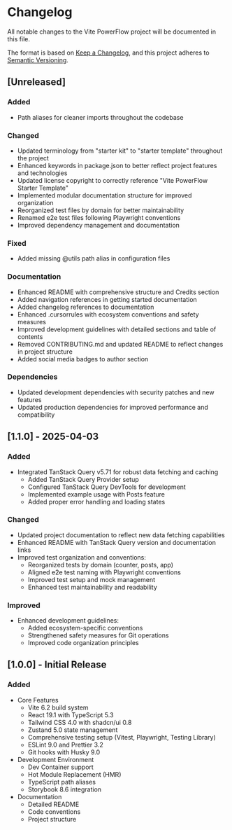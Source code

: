 # Changelog

All notable changes to the Vite PowerFlow project will be documented in this file.

The format is based on [Keep a Changelog](https://keepachangelog.com/en/1.1.0/),
and this project adheres to [Semantic Versioning](https://semver.org/spec/v2.0.0.html).

## [Unreleased]

### Added

- Path aliases for cleaner imports throughout the codebase

### Changed

- Updated terminology from "starter kit" to "starter template" throughout the project
- Enhanced keywords in package.json to better reflect project features and technologies
- Updated license copyright to correctly reference "Vite PowerFlow Starter Template"
- Implemented modular documentation structure for improved organization
- Reorganized test files by domain for better maintainability
- Renamed e2e test files following Playwright conventions
- Improved dependency management and documentation

### Fixed

- Added missing @utils path alias in configuration files

### Documentation

- Enhanced README with comprehensive structure and Credits section
- Added navigation references in getting started documentation
- Added changelog references to documentation
- Enhanced .cursorrules with ecosystem conventions and safety measures
- Improved development guidelines with detailed sections and table of contents
- Removed CONTRIBUTING.md and updated README to reflect changes in project structure
- Added social media badges to author section

### Dependencies

- Updated development dependencies with security patches and new features
- Updated production dependencies for improved performance and compatibility

## [1.1.0] - 2025-04-03

### Added

- Integrated TanStack Query v5.71 for robust data fetching and caching
  - Added TanStack Query Provider setup
  - Configured TanStack Query DevTools for development
  - Implemented example usage with Posts feature
  - Added proper error handling and loading states

### Changed

- Updated project documentation to reflect new data fetching capabilities
- Enhanced README with TanStack Query version and documentation links
- Improved test organization and conventions:
  - Reorganized tests by domain (counter, posts, app)
  - Aligned e2e test naming with Playwright conventions
  - Improved test setup and mock management
  - Enhanced test maintainability and readability

### Improved

- Enhanced development guidelines:
  - Added ecosystem-specific conventions
  - Strengthened safety measures for Git operations
  - Improved code organization principles

## [1.0.0] - Initial Release

### Added

- Core Features
  - Vite 6.2 build system
  - React 19.1 with TypeScript 5.3
  - Tailwind CSS 4.0 with shadcn/ui 0.8
  - Zustand 5.0 state management
  - Comprehensive testing setup (Vitest, Playwright, Testing Library)
  - ESLint 9.0 and Prettier 3.2
  - Git hooks with Husky 9.0
- Development Environment
  - Dev Container support
  - Hot Module Replacement (HMR)
  - TypeScript path aliases
  - Storybook 8.6 integration
- Documentation
  - Detailed README
  - Code conventions
  - Project structure

